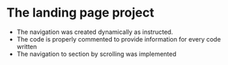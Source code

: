# The landing page project

* The navigation was created dynamically as instructed. 
* The code is properly commented to provide information for every code written
* The navigation to section by scrolling was implemented 

